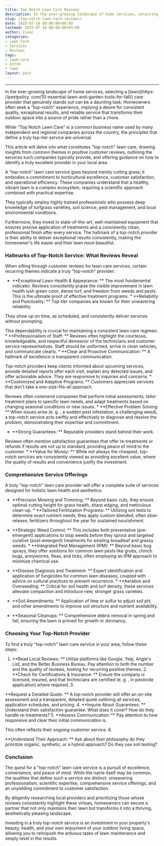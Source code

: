 ```yaml
---
title: Top Notch Lawn Care Reviews
description: In the ever-growing landscape of home services, selecting a lawn care provider that genuinely stands out can be a daunting task.
slug: /top-notch-lawn-care-reviews/
date: 2025-07-10 00:00:00+00:00
lastmod: 2025-07-10 00:00:00+03:00
author: Isaac
categories:
- Lawn Care
- Services
- Reviews
tags:
- lawn-care
- notch
- lawn
layout: post
---
```

---

In the ever-growing landscape of home services, selecting a [lawn](https: //pestpolicy. com/10-essential-lawn-and-garden-tools-for-fall/) care provider that genuinely stands out can be a daunting task. Homeowners often seek a "top-notch" experience, implying a desire for consistent quality, exceptional results, and reliable service that transforms their outdoor space into a source of pride rather than a chore.

While "Top Notch Lawn Care" is a common business name used by many independent and regional companies across the country, the principles that define a truly top-tier service are universal.

This article will delve into what constitutes "top-notch" lawn care, drawing insights from common themes in positive customer reviews, outlining the services such companies typically provide, and offering guidance on how to identify a truly excellent provider in your local area.

A "top-notch" lawn care service goes beyond merely cutting grass; it embodies a commitment to horticultural excellence, customer satisfaction, and operational efficiency. These companies understand that a healthy, vibrant lawn is a complex ecosystem, requiring a scientific approach combined with practical expertise.

They typically employ highly trained professionals who possess deep knowledge of turfgrass varieties, soil science, pest management, and local environmental conditions.

Furthermore, they invest in state-of-the-art, well-maintained equipment that ensures precise application of treatments and a consistently clean, professional finish after every service. The hallmark of a top-notch provider is their ability to deliver exceptional results consistently, making the homeowner's life easier and their lawn more beautiful.

###  Hallmarks of Top-Notch Service: What Reviews Reveal

When sifting through customer reviews for lawn care services, certain recurring themes indicate a truly "top-notch" provider:

* **Exceptional Lawn Health & Appearance: ** The most fundamental indicator. Reviews consistently praise the visible improvement in lawn health lush green color, dense turf, and freedom from weeds and pests. This is the ultimate proof of effective treatment programs. * **Reliability and Punctuality: ** Top-tier companies are known for their unwavering reliability.

They show up on time, as scheduled, and consistently deliver services without prompting.

This dependability is crucial for maintaining a consistent lawn care regimen. * **Professionalism of Staff: ** Reviews often highlight the courteous, knowledgeable, and respectful demeanor of the technicians and customer service representatives. Staff should be uniformed, arrive in clean vehicles, and communicate clearly. * **Clear and Proactive Communication: ** A hallmark of excellence is transparent communication.

Top-notch providers keep clients informed about upcoming services, provide detailed reports after each visit, explain any detected issues, and offer actionable advice. They are responsive to inquiries and concerns. * **Customized and Adaptive Programs: ** Customers appreciate services that don't take a one-size-fits-all approach.

Reviews often commend companies that perform initial assessments, tailor treatment plans to specific lawn needs, and adapt treatments based on changing seasonal conditions or new issues. * **Effective Problem Solving: ** When issues arise (e. g. , a sudden pest infestation, a challenging weed), a top-notch service acts swiftly and effectively to diagnose and resolve the problem, demonstrating their expertise and commitment.

* **Strong Guarantees: ** Reputable providers stand behind their work.

Reviews often mention satisfaction guarantees that offer re-treatments or refunds if results are not up to standard, providing peace of mind to the customer. * **Value for Money: ** While not always the cheapest, top-notch services are consistently viewed as providing excellent value, where the quality of results and convenience justify the investment.

###  Comprehensive Service Offerings

A truly "top-notch" lawn care provider will offer a complete suite of services designed for holistic lawn health and aesthetics:

* **Precision Mowing and Trimming: ** Beyond basic cuts, they ensure optimal cutting height for grass health, sharp edging, and meticulous clean-up. * **Tailored Fertilization Programs: ** Utilizing soil tests to determine exact nutrient needs, they apply custom-blended, often slow-release, fertilizers throughout the year for sustained nourishment.

* **Strategic Weed Control: ** This includes both preventative (pre-emergent) applications to stop weeds before they sprout and targeted curative (post-emergent) treatments for existing broadleaf and grassy weeds. * **Integrated Pest Management (IPM): ** Beyond basic bug sprays, they offer solutions for common lawn pests like grubs, chinch bugs, armyworms, fleas, and ticks, often employing an IPM approach to minimize chemical use.

* **Disease Diagnosis and Treatment: ** Expert identification and application of fungicides for common lawn diseases, coupled with advice on cultural practices to prevent recurrence. * **Aeration and Overseeding: ** Critical for soil health and turf density, these services alleviate compaction and introduce new, stronger grass varieties.

* **Soil Amendments: ** Application of lime or sulfur to adjust soil pH, and other amendments to improve soil structure and nutrient availability.

* **Seasonal Cleanups: ** Comprehensive debris removal in spring and fall, ensuring the lawn is primed for growth or dormancy.

###  Choosing Your Top-Notch Provider

To find a truly "top-notch" lawn care service in your area, follow these steps:

1. **Read Local Reviews: ** Utilize platforms like Google, Yelp, Angie's List, and the Better Business Bureau. Pay attention to both the number and the quality of reviews, looking for recurring positive themes. 2. **Check for Certifications & Insurance: ** Ensure the company is licensed, insured, and that technicians are certified (e. g. , in pesticide application) where required. 3.

**Request a Detailed Quote: ** A top-notch provider will offer an on-site assessment and a transparent, detailed quote outlining all services, application schedules, and pricing. 4. **Inquire About Guarantees: ** Understand their satisfaction guarantee. What does it cover? How do they handle re-treatments? 5. **Assess Communication: ** Pay attention to how responsive and clear their initial communication is.

This often reflects their ongoing customer service. 6.

**Understand Their Approach: ** Ask about their philosophy do they prioritize organic, synthetic, or a hybrid approach? Do they use soil testing?

###  Conclusion

The quest for a "top-notch" lawn care service is a pursuit of excellence, convenience, and peace of mind. While the name itself may be common, the qualities that define such a service are distinct: unwavering professionalism, scientific expertise, comprehensive service offerings, and an unyielding commitment to customer satisfaction.

By diligently researching local providers and prioritizing those whose reviews consistently highlight these virtues, homeowners can secure a partner that not only maintains their lawn but transforms it into a thriving, aesthetically pleasing landscape.

Investing in a truly top-notch service is an investment in your property's beauty, health, and your own enjoyment of your outdoor living space, allowing you to relinquish the arduous tasks of lawn maintenance and simply revel in the results.
